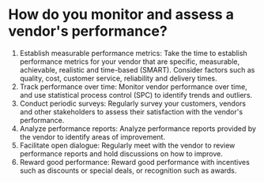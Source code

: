 # How do you monitor and assess a vendor's performance?

1. Establish measurable performance metrics: Take the time to establish performance metrics for your vendor that are specific, measurable, achievable, realistic and time-based (SMART). Consider factors such as quality, cost, customer service, reliability and delivery times.
2. Track performance over time: Monitor vendor performance over time, and use statistical process control (SPC) to identify trends and outliers.
3. Conduct periodic surveys: Regularly survey your customers, vendors and other stakeholders to assess their satisfaction with the vendor's performance.
4. Analyze performance reports: Analyze performance reports provided by the vendor to identify areas of improvement.
5. Facilitate open dialogue: Regularly meet with the vendor to review performance reports and hold discussions on how to improve.
6. Reward good performance: Reward good performance with incentives such as discounts or special deals, or recognition such as awards.
